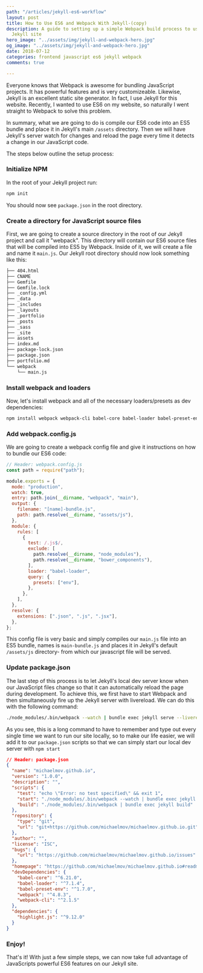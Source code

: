 ```yaml
---
path: "/articles/jekyll-es6-workflow"
layout: post
title: How to Use ES6 and Webpack With Jekyll-(copy)
description: A guide to setting up a simple Webpack build process to use ES6 in a
  Jekyll site
hero_image: "../assets/img/jekyll-and-webpack-hero.jpg"
og_image: "../assets/img/jekyll-and-webpack-hero.jpg"
date: 2018-07-12
categories: frontend javascript es6 jekyll webpack
comments: true

---
```

Everyone knows that Webpack is awesome for bundling JavaScript projects. It has powerful features and is very customizeable. Likewise, Jekyll is an excellent static site generator. In fact, I use Jekyll for this website. Recently, I wanted to use ES6 on my website, so naturally I went straight to Webpack to solve this problem.

In summary, what we are going to do is compile our ES6 code into an ES5 bundle and place it in Jekyll's main `/assets` directory. Then we will have Jekyll's server watch for changes and reload the page every time it detects a change in our JavaScript code.

The steps below outline the setup process:

### Initialize NPM

In the root of your Jekyll project run:

```bash
npm init
```

You should now see `package.json` in the root directory.

### Create a directory for JavaScript source files

First, we are going to create a source directory in the root of our Jekyll project and call it "webpack". This directory will contain our ES6 source files that will be compiled into ES5 by Webpack. Inside of it, we will create a file and name it `main.js`. Our Jekyll root directory should now look something like this:

```bash
├── 404.html
├── CNAME
├── Gemfile
├── Gemfile.lock
├── _config.yml
├── _data
├── _includes
├── _layouts
├── _portfolio
├── _posts
├── _sass
├── _site
├── assets
├── index.md
├── package-lock.json
├── package.json
├── portfolio.md
└── webpack
    └── main.js
```

### Install webpack and loaders

Now, let's install webpack and all of the necessary loaders/presets as dev dependencies:

```bash
npm install webpack webpack-cli babel-core babel-loader babel-preset-env --save-dev
```

### Add webpack.config.js

We are going to create a webpack config file and give it instructions on how to bundle our ES6 code:


```js
// Header: webpack.config.js
const path = require("path");

module.exports = {
  mode: "production",
  watch: true,
  entry: path.join(__dirname, "webpack", "main"),
  output: {
    filename: "[name]-bundle.js",
    path: path.resolve(__dirname, "assets/js"),
  },
  module: {
    rules: [
      {
        test: /.js$/,
        exclude: [
          path.resolve(__dirname, "node_modules"),
          path.resolve(__dirname, "bower_components"),
        ],
        loader: "babel-loader",
        query: {
          presets: ["env"],
        },
      },
    ],
  },
  resolve: {
    extensions: [".json", ".js", ".jsx"],
  },
};
```

This config file is very basic and simply compiles our `main.js` file into an ES5 bundle, names is `main-bundle.js` and places it in Jekyll's default `/assets/js` directory- from which our javascript file will be served.

### Update package.json

The last step of this process is to let Jekyll's local dev server know when our JavaScript files change so that it can automatically reload the page during development. To achieve this, we first have to start Webpack and then simultaneously fire up the Jekyll server with livereload. We can do this with the following command:

```bash
./node_modules/.bin/webpack --watch | bundle exec jekyll serve --livereload --incremental
```

As you see, this is a long command to have to remember and type out every single time we want to run our site locally, so to make our life easier, we will add it to our `package.json` scripts so that we can simply start our local dev server with `npm start`



```json
// Header: package.json
{
  "name": "michaelmov.github.io",
  "version": "1.0.0",
  "description": "",
  "scripts": {
    "test": "echo \"Error: no test specified\" && exit 1",
    "start": "./node_modules/.bin/webpack --watch | bundle exec jekyll serve --livereload --incremental",
    "build": "./node_modules/.bin/webpack | bundle exec jekyll build"
  },
  "repository": {
    "type": "git",
    "url": "git+https://github.com/michaelmov/michaelmov.github.io.git"
  },
  "author": "",
  "license": "ISC",
  "bugs": {
    "url": "https://github.com/michaelmov/michaelmov.github.io/issues"
  },
  "homepage": "https://github.com/michaelmov/michaelmov.github.io#readme",
  "devDependencies": {
    "babel-core": "^6.21.0",
    "babel-loader": "^7.1.4",
    "babel-preset-env": "^1.7.0",
    "webpack": "^4.8.3",
    "webpack-cli": "^2.1.5"
  },
  "dependencies": {
    "highlight.js": "^9.12.0"
  }
}
```

### Enjoy!

That's it! With just a few simple steps, we can now take full advantage of JavaScripts powerful ES6 features on our Jekyll site.